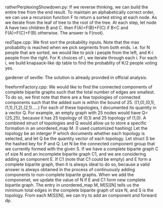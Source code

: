 ratherPerplexingShowdown.py: If we reverse thinking, we can build the entire tree from the end result. To maintain an alphabetically correct order, we can use a recursion function F to return a sorted string at each node. As we iterate from the leaf of tree to the root of the tree. At each step, let node A have two children B and C. then F(A)=F(B)+F(C) if B<C and F(A)=F(C)+F(B) otherwise. The answer is F(root).

redTape.cpp: We first sort the probability inputs. Note that the max probability is reached when we pick segments from both ends. i.e. for N people that are sorted, we would like to pick i people from the left, and K-i people from the right. For K choices of i, we iterate through each i. For each i, we build knapsack-like dp table to find the probablity of K/2 people voting yes. 

gardener of seville: The solution is already provided in official analysis.

freeformFactory.cpp: We would like to find the connected components of complete biparite graphs such that the total number of edges are smallest. To do so, we first note that there are a few topologies of connected components such that the added sum is within the bound of 25. ((1,0),(0,1),(1,1),(1,2),(2,1).....) For each of these topologies, I documented its quantity in a vector Q. For example, an empty graph with 25 nodes would have Q={25,25}, because it has 25 topology of (0,1) and 25 topology of (1,0). A combined struct of topologies and Q would allow us to store a specific formation in an unordered_map M. (I used customized hashing) Let the topology be an interger P which documents whether each topology is selected, and let Q be the quantity vector of each topology. Let struct S be the hashed key for P and Q. Let N be the connected component group that we currently formed with the given S. If we have a complete biparte graph C of size N and an incomplete biparite graph C1, and we are considering adding an component E. If C1 (note that C1 could be empty) and E form a complete biparite graph, then it is always ideal to do so, because a valid answer is always obtained in the process of continuously adding components to non-complete biparite graphs. When we add the componenet, we update the value of N if E and C1 form new complete bipartie graph. The entry in unordered_map M, M\[S]\[N] tells us the minimum total edges in the complete biparite graph of size N, and S is the topology. From each M\[S]\[N], we can try to add an component and forward dp. 
